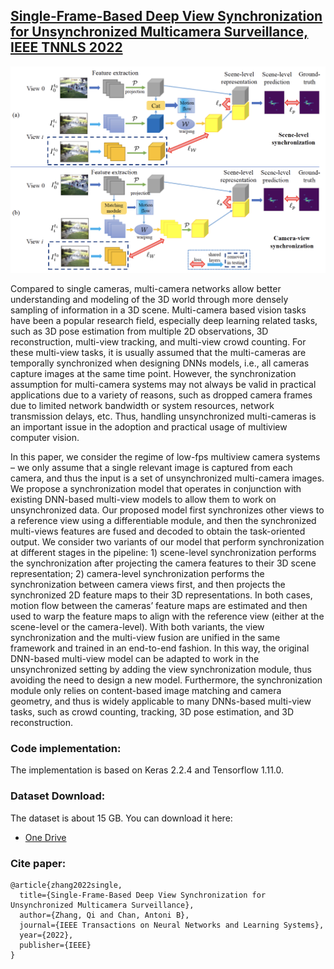 ## [Single-Frame-Based Deep View Synchronization for Unsynchronized Multicamera Surveillance, IEEE TNNLS 2022](https://ieeexplore.ieee.org/document/9775149)

![alt text](Street/umvcc.png)

Compared to single cameras, multi-camera networks allow better understanding and modeling of the 3D world through more densely sampling of information in a 3D scene. Multi-camera based vision tasks have been a popular research field, especially deep learning related tasks, such as 3D pose estimation from multiple 2D observations, 3D reconstruction, multi-view tracking, and multi-view crowd counting. For these multi-view tasks, it is usually assumed that the multi-cameras are temporally synchronized when designing DNNs models, i.e., all cameras capture images at the same time point. However, the synchronization assumption for multi-camera systems may not always be valid in practical applications due to a variety of reasons, such as dropped camera frames due to limited network bandwidth or system resources, network transmission delays, etc.  Thus, handling unsynchronized multi-cameras is an important issue in the adoption and practical usage of multiview computer vision.

In this paper, we consider the regime of low-fps multiview camera systems – we only assume that a single relevant image is captured from each camera, and thus the input is a set of unsynchronized multi-camera images. We propose a synchronization model that operates in conjunction with existing DNN-based multi-view models to allow them to work on unsynchronized data. Our proposed model first synchronizes other views to a reference view using a differentiable module, and then the synchronized multi-views features are fused and decoded to obtain the task-oriented output. We consider two variants of our model that perform synchronization at different stages in the pipeline: 1) scene-level synchronization performs the synchronization after projecting the camera features to their 3D scene representation; 2) camera-level synchronization performs the synchronization between camera views first, and then projects the synchronized 2D feature maps to their 3D representations. In both cases, motion flow between the cameras’ feature maps are estimated and then used to warp the feature maps to align with the reference view (either at the scene-level or the camera-level). With both variants, the view synchronization and the multi-view fusion are unified in the same framework and trained in an end-to-end fashion. In this way, the original DNN-based multi-view model can be adapted to work in the unsynchronized setting by adding the view synchronization module, thus avoiding the need to design a new model. Furthermore, the synchronization module only relies on content-based image matching and camera geometry, and thus is widely applicable to many DNNs-based multi-view tasks, such as crowd counting, tracking, 3D pose estimation, and 3D reconstruction.

### Code implementation:

The implementation is based on Keras 2.2.4 and Tensorflow 1.11.0.

### Dataset Download:
The dataset is about 15 GB. You can download it here:

- [One Drive](https://portland-my.sharepoint.com/:f:/g/personal/qzhang364-c_my_cityu_edu_hk/Esopqz6dt-hHuku3Zoy14x0BrqhLizm5Xp-kX_09M4GZdg?e=ZlUfC4)
   

### Cite paper:

    @article{zhang2022single,
      title={Single-Frame-Based Deep View Synchronization for Unsynchronized Multicamera Surveillance},
      author={Zhang, Qi and Chan, Antoni B},
      journal={IEEE Transactions on Neural Networks and Learning Systems},
      year={2022},
      publisher={IEEE}
    }
